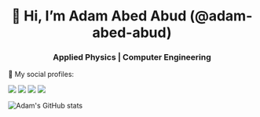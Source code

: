 <h1 align="center">👋 Hi, I’m Adam Abed Abud (@adam-abed-abud)</h1>
<h3 align="center">Applied Physics | Computer Engineering </h3>



💬 My social profiles:
<p align="left">
  <a href="https://twitter.com/Adam_AbedAbud"><img src="https://img.shields.io/badge/Twitter-28a9e2?style=flat&logo=twitter&logoColor=white"/></a>
  <a href="https://mastodon.social/@adam_abedabud"><img src="https://img.shields.io/badge/mastodon-28a9e2?style=flat&logo=mastodon&logoColor=white"/></a>
  <a href="https://www.linkedin.com/in/adam-abed-abud-07b237118/"><img src="https://img.shields.io/badge/LinkedIn-2867b2?style=flat&logo=linkedin&logoColor=white"/></a>
  <a href="https://www.instagram.com/adam_abedabud/"><img src="https://img.shields.io/badge/Instagram-dd2a7b?style=flat&logo=instagram&logoColor=white"/></a>
</p>


![Adam's GitHub stats](https://github-readme-stats.vercel.app/api?username=adam-abed-abud&show_icons=true&bg_color=00000000)



<!---
adam-abed-abud/adam-abed-abud is a ✨ special ✨ repository because its `README.md` (this file) appears on your GitHub profile.
You can click the Preview link to take a look at your changes.
--->
